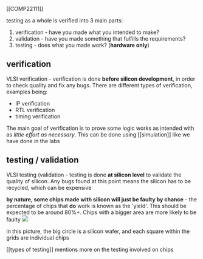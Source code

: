 [[COMP22111]]

testing as a whole is verified into 3 main parts:
1. verification - have you made what you intended to make?
2. validation - have you made something that fulfills the requirements?
3. testing - does what you made work? (**hardware only**)

## verification

VLSI verification - verification is done **before silicon development**, in order to check quality and fix any bugs. There are different types of verification, examples being:
- IP verification
- RTL verification
- timing verification

The main goal of verification is to prove some logic works as intended with as *little effort as necessary*. This can be done using [[simulation]] like we have done in the labs

## testing / validation

VLSI testing (validation - testing is done **at silicon level** to validate the quality of silicon. Any bugs found at this point means the silicon has to be recycled, which can be expensive

**by nature, some chips made with silicon will just be faulty by chance** - the percentage of chips that **do** work is known as the 'yield'. This should be expected to be around 80%+. Chips with a bigger area are more likely to be faulty
![](https://i.imgur.com/J9vm2BC.png)

in this picture, the big circle is a silicon wafer, and each square within the grids are individual chips

[[types of testing]] mentions more on the testing involved on chips